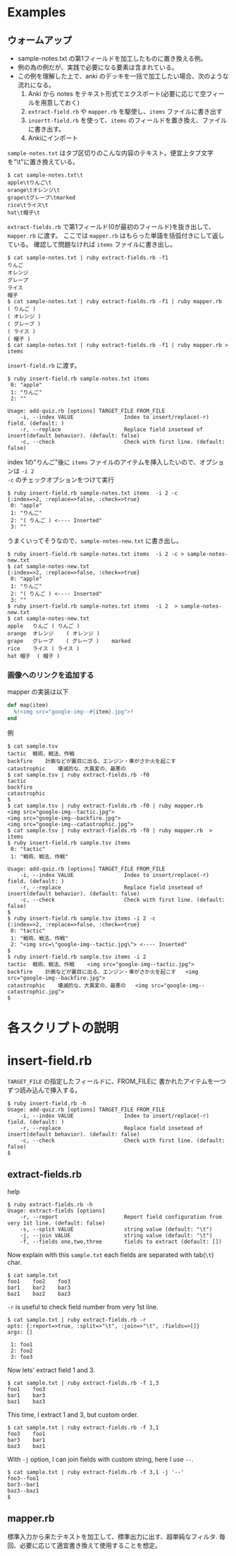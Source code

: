 # Examples

## ウォームアップ

- sample-notes.txt の第1フィールドを加工したものに置き換える例。
- 例の為の例だが、実践で必要になる要素は含まれている。
- この例を理解した上で、anki のデッキを一括で加工したい場合、次のような流れになる。
  1. Anki から notes をテキスト形式でエクスポート(必要に応じて空フィールを用意しておく)
  2. `extract-field.rb` や `mapper.rb` を駆使し、`items` ファイルに書き出す
  3. `insertt-field.rb` を使って、`items` のフィールドを置き換え、ファイルに書き出す。
  4. Ankiにインポート

`sample-notes.txt` はタブ区切りのこんな内容のテキスト。便宜上タブ文字を"\t"に置き換えている。

```
$ cat sample-notes.txt\t
apple\tりんご\t
orange\tオレンジ\t
grape\tグレープ\tmarked
rice\tライス\t
hat\t帽子\t
```

`extract-fields.rb` で第1フィールド(0が最初のフィールド)を抜き出して、`mapper.rb` に渡す。
ここでは `mapper.rb` はもらった単語を括弧付きにして返している。
確認して問題なければ `items` ファイルに書き出し。

```
$ cat sample-notes.txt | ruby extract-fields.rb -f1
りんご
オレンジ
グレープ
ライス
帽子
$ cat sample-notes.txt | ruby extract-fields.rb -f1 | ruby mapper.rb
( りんご )
( オレンジ )
( グレープ )
( ライス )
( 帽子 )
$ cat sample-notes.txt | ruby extract-fields.rb -f1 | ruby mapper.rb > items
```

`insert-field.rb` に渡す。
```
$ ruby insert-field.rb sample-notes.txt items
 0: "apple"
 1: "りんご"
 2: ""

Usage: add-quiz.rb [options] TARGET_FILE FROM_FILE
    -i, --index VALUE                Index to insert/replace(-r) field. (default: )
    -r, --replace                    Replace field insetead of insert(default behavior). (default: false)
    -c, --check                      Check with first line. (default: false)
```

index 1の"りんご"後に `items` ファイルのアイテムを挿入したいので、オプションは `-i 2`  
`-c` のチェックオプションをつけて実行

```
$ ruby insert-field.rb sample-notes.txt items  -i 2 -c
{:index=>2, :replace=>false, :check=>true}
 0: "apple"
 1: "りんご"
 2: "( りんご ) <---- Inserted"
 3: ""
```

うまくいってそうなので、`sample-notes-new.txt` に書き出し。

```
$ ruby insert-field.rb sample-notes.txt items  -i 2 -c > sample-notes-new.txt
$ cat sample-notes-new.txt
{:index=>2, :replace=>false, :check=>true}
 0: "apple"
 1: "りんご"
 2: "( りんご ) <---- Inserted"
 3: ""
$ ruby insert-field.rb sample-notes.txt items  -i 2  > sample-notes-new.txt
$ cat sample-notes-new.txt
apple	りんご	( りんご )
orange	オレンジ	( オレンジ )
grape	グレープ	( グレープ )	marked
rice	ライス	( ライス )
hat	帽子	( 帽子 )
```

### 画像へのリンクを追加する

mapper の実装は以下
```ruby
def map(item)
  %!<img src="google-img--#{item}.jpg">!
end
```

例
```
$ cat sample.tsv
tactic	戦術、戦法、作戦
backfire	計画などが裏目に出る、エンジン・車がさか火を起こす
catastrophic	壊滅的な、大異変の、最悪の
$ cat sample.tsv | ruby extract-fields.rb -f0
tactic
backfire
catastrophic
$
$ cat sample.tsv | ruby extract-fields.rb -f0 | ruby mapper.rb
<img src="google-img--tactic.jpg">
<img src="google-img--backfire.jpg">
<img src="google-img--catastrophic.jpg">
$ cat sample.tsv | ruby extract-fields.rb -f0 | ruby mapper.rb  > items
$ ruby insert-field.rb sample.tsv items
 0: "tactic"
 1: "戦術、戦法、作戦"

Usage: add-quiz.rb [options] TARGET_FILE FROM_FILE
    -i, --index VALUE                Index to insert/replace(-r) field. (default: )
    -r, --replace                    Replace field insetead of insert(default behavior). (default: false)
    -c, --check                      Check with first line. (default: false)
$
$ ruby insert-field.rb sample.tsv items -i 2 -c
{:index=>2, :replace=>false, :check=>true}
 0: "tactic"
 1: "戦術、戦法、作戦"
 2: "<img src=\"google-img--tactic.jpg\"> <---- Inserted"
$
$ ruby insert-field.rb sample.tsv items -i 2
tactic	戦術、戦法、作戦	<img src="google-img--tactic.jpg">
backfire	計画などが裏目に出る、エンジン・車がさか火を起こす	<img src="google-img--backfire.jpg">
catastrophic	壊滅的な、大異変の、最悪の	<img src="google-img--catastrophic.jpg">
$
```

# 各スクリプトの説明

# insert-field.rb

`TARGET_FILE` の指定したフィールドに、FROM_FILEに 書かれたアイテムを一つずつ読み込んで挿入する。  

```
$ ruby insert-field.rb -h
Usage: add-quiz.rb [options] TARGET_FILE FROM_FILE
    -i, --index VALUE                Index to insert/replace(-r) field. (default: )
    -r, --replace                    Replace field insetead of insert(default behavior). (default: false)
    -c, --check                      Check with first line. (default: false)
$
```

## extract-fields.rb

help

```
$ ruby extract-fields.rb -h
Usage: extract-fields [options]
    -r, --report                     Report field configuration from very 1st line. (default: false)
    -s, --split VALUE                string value (default: "\t")
    -j, --join VALUE                 string value (default: "\t")
    -f, --fields one,two,three       fields to extract (default: [])
```

Now explain with this `sample.txt` each fields are separated with tab(`\t`) char.

```
$ cat sample.txt
foo1	foo2	foo3
bar1	bar2	bar3
baz1	baz2	baz3
```

`-r` is useful to check field number from very 1st line.

```
$ cat sample.txt | ruby extract-fields.rb -r
opts: {:report=>true, :split=>"\t", :join=>"\t", :fields=>[]}
args: []

 1: foo1
 2: foo2
 3: foo3

```

Now lets' extract field 1 and 3.

```
$ cat sample.txt | ruby extract-fields.rb -f 1,3
foo1	foo3
bar1	bar3
baz1	baz3
```

This time, I extract 1 and 3, but custom order.

```
$ cat sample.txt | ruby extract-fields.rb -f 3,1
foo3	foo1
bar3	bar1
baz3	baz1
```

With `-j` option, I can join fields with custom string, here I use `--`.

```
$ cat sample.txt | ruby extract-fields.rb -f 3,1 -j '--'
foo3--foo1
bar3--bar1
baz3--baz1
$
```

## mapper.rb

標準入力から来たテキストを加工して、標準出力に出す、超単純なフィルタ.
毎回、必要に応じて適宜書き換えて使用することを想定。
